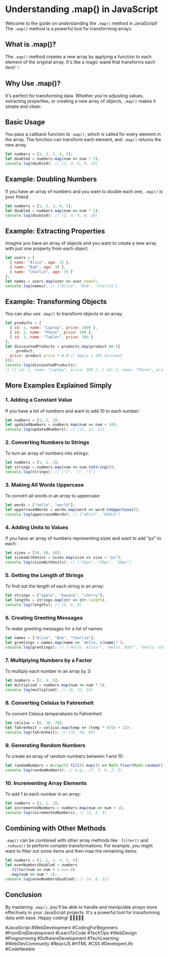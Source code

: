 
# Understanding .map() in JavaScript

Welcome to the guide on understanding the `.map()` method in JavaScript! The `.map()` method is a powerful tool for transforming arrays.

## What is .map()?

The `.map()` method creates a new array by applying a function to each element of the original array. It's like a magic wand that transforms each item! ✨

## Why Use .map()?

It's perfect for transforming data. Whether you're adjusting values, extracting properties, or creating a new array of objects, `.map()` makes it simple and clean.

## Basic Usage

You pass a callback function to `.map()`, which is called for every element in the array. The function can transform each element, and `.map()` returns the new array.

```javascript
let numbers = [1, 2, 3, 4, 5];
let doubled = numbers.map(num => num * 2);
console.log(doubled); // [2, 4, 6, 8, 10]
```

## Example: Doubling Numbers

If you have an array of numbers and you want to double each one, `.map()` is your friend.

```javascript
let numbers = [1, 2, 3, 4, 5];
let doubled = numbers.map(num => num * 2);
console.log(doubled); // [2, 4, 6, 8, 10]
```

## Example: Extracting Properties

Imagine you have an array of objects and you want to create a new array with just one property from each object.

```javascript
let users = [
  { name: "Alice", age: 25 },
  { name: "Bob", age: 30 },
  { name: "Charlie", age: 35 }
];
let names = users.map(user => user.name);
console.log(names); // ["Alice", "Bob", "Charlie"]
```

## Example: Transforming Objects

You can also use `.map()` to transform objects in an array:

```javascript
let products = [
  { id: 1, name: "Laptop", price: 1000 },
  { id: 2, name: "Phone", price: 500 },
  { id: 3, name: "Tablet", price: 300 }
];
let discountedProducts = products.map(product => ({
  ...product,
  price: product.price * 0.9 // Apply a 10% discount
}));
console.log(discountedProducts);
// [{ id: 1, name: "Laptop", price: 900 }, { id: 2, name: "Phone", price: 450 }, { id: 3, name: "Tablet", price: 270 }]
```

## More Examples Explained Simply

### 1. Adding a Constant Value

If you have a list of numbers and want to add 10 to each number:

```javascript
let numbers = [1, 2, 3];
let updatedNumbers = numbers.map(num => num + 10);
console.log(updatedNumbers); // [11, 12, 13]
```

### 2. Converting Numbers to Strings

To turn an array of numbers into strings:

```javascript
let numbers = [1, 2, 3];
let strings = numbers.map(num => num.toString());
console.log(strings); // ["1", "2", "3"]
```

### 3. Making All Words Uppercase

To convert all words in an array to uppercase:

```javascript
let words = ["hello", "world"];
let uppercasedWords = words.map(word => word.toUpperCase());
console.log(uppercasedWords); // ["HELLO", "WORLD"]
```

### 4. Adding Units to Values

If you have an array of numbers representing sizes and want to add "px" to each:

```javascript
let sizes = [10, 20, 30];
let sizesWithUnits = sizes.map(size => size + "px");
console.log(sizesWithUnits); // ["10px", "20px", "30px"]
```

### 5. Getting the Length of Strings

To find out the length of each string in an array:

```javascript
let strings = ["apple", "banana", "cherry"];
let lengths = strings.map(str => str.length);
console.log(lengths); // [5, 6, 6]
```

### 6. Creating Greeting Messages

To make greeting messages for a list of names:

```javascript
let names = ["Alice", "Bob", "Charlie"];
let greetings = names.map(name => `Hello, ${name}!`);
console.log(greetings); // ["Hello, Alice!", "Hello, Bob!", "Hello, Charlie!"]
```

### 7. Multiplying Numbers by a Factor

To multiply each number in an array by 3:

```javascript
let numbers = [2, 4, 6];
let multiplied = numbers.map(num => num * 3);
console.log(multiplied); // [6, 12, 18]
```

### 8. Converting Celsius to Fahrenheit

To convert Celsius temperatures to Fahrenheit:

```javascript
let celsius = [0, 10, 20];
let fahrenheit = celsius.map(temp => (temp * 9/5) + 32);
console.log(fahrenheit); // [32, 50, 68]
```

### 9. Generating Random Numbers

To create an array of random numbers between 1 and 10:

```javascript
let randomNumbers = Array(5).fill().map(() => Math.floor(Math.random() * 10) + 1);
console.log(randomNumbers); // e.g., [7, 3, 9, 2, 5]
```

### 10. Incrementing Array Elements

To add 1 to each number in an array:

```javascript
let numbers = [1, 2, 3];
let incrementedNumbers = numbers.map(num => num + 1);
console.log(incrementedNumbers); // [2, 3, 4]
```

## Combining with Other Methods

`.map()` can be combined with other array methods like `.filter()` and `.reduce()` to perform complex transformations. For example, you might want to filter out some items and then map the remaining items:

```javascript
let numbers = [1, 2, 3, 4, 5, 6];
let evenNumbersDoubled = numbers
  .filter(num => num % 2 === 0)
  .map(num => num * 2);
console.log(evenNumbersDoubled); // [4, 8, 12]
```

## Conclusion

By mastering `.map()`, you'll be able to handle and manipulate arrays more effectively in your JavaScript projects. It's a powerful tool for transforming data with ease. Happy coding! 🎉👨‍💻👩‍💻

#JavaScript #WebDevelopment #CodingForBeginners #FrontEndDevelopment #LearnToCode #TechTips #WebDesign #Programming #SoftwareDevelopment #TechLearning #WebDevCommunity #ReactJS #HTML #CSS #DeveloperLife #CodeNewbie
